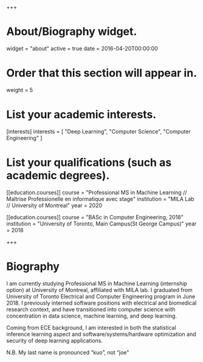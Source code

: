 +++
# About/Biography widget.
widget = "about"
active = true
date = 2016-04-20T00:00:00

# Order that this section will appear in.
weight = 5

# List your academic interests.
[interests]
  interests = [
    "Deep Learning",
    "Computer Science",
    "Computer Engineering"
  ]

# List your qualifications (such as academic degrees).


[[education.courses]]
  course = "Professional MS in Machine Learning // Maîtrise Professionelle en informatique avec stage"
  institution = "MILA Lab // University of Montreal"
  year = 2020

[[education.courses]]
  course = "BASc in Computer Engineering, 2018"
  institution = "University of Toronto, Main Campus(St George Campus)"
  year = 2018

+++

# Biography

I am currently studying Professional MS in Machine Learning (internship option) at University of Montreal, affiliated with MILA lab. I graduated from University of Toronto Electrical and Computer Engineering program in June 2018. I previously interned software positions with electrical and biomedical research context, and have transitioned into computer science with concentration in data science, machine learning, and deep learning.

Coming from ECE background, I am interested in both the statistical inference learning aspect and software/systems/hardware optimization and security of deep learning applications.

N.B. My last name is pronounced “kuo”, not “joe”
